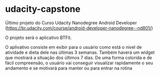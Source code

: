 # udacity-capstone
Último projeto do Curso Udacity Nanodegree Android Developer  (https://br.udacity.com/course/android-developer-nanodegree--nd801/)

O projeto será o aplicativo BTFit.

O aplivativo consiste em exibir para o usuário como está o nível de atividade e dieta dele nas últimas 3 semanas.
Também haverá um widget que mostrará a situação dos últimos 7 dias.
De uma forma colorida e de fácil compreensão, o usuário vai conseguir visualizar rapidamente o seu andamento e se motivará 
para manter ou para entrar na rotina
